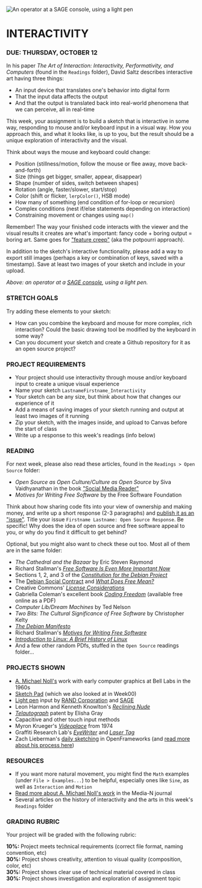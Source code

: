 ![An operator at a SAGE console, using a light pen](https://raw.githubusercontent.com/jeffThompson/CreativeProgramming1/master/Images/Week05_Interactivity1/SAGE-ConsoleOperator.jpg)

INTERACTIVITY
====

### DUE: THURSDAY, OCTOBER 12

In his paper *The Art of Interaction: Interactivity, Performativity, and Computers* (found in the `Readings` folder), David Saltz describes interactive art having three things: 

* An input device that translates one's behavior into digital form  
* That the input data affects the output  
* And that the output is translated back into real-world phenomena that we can perceive, all in real-time  

This week, your assignment is to build a sketch that is interactive in some way, responding to mouse and/or keyboard input in a visual way. How you approach this, and what it looks like, is up to you, but the result should be a unique exploration of interactivity and the visual.

Think about ways the mouse and keyboard could change:

* Position (stillness/motion, follow the mouse or flee away, move back-and-forth)  
* Size (things get bigger, smaller, appear, disappear)  
* Shape (number of sides, switch between shapes)  
* Rotation (angle, faster/slower, start/stop)  
* Color (shift or flicker, `lerpColor()`, HSB mode)  
* How many of something (end condition of for-loop or recursion)  
* Complex conditions (nest if/else statements depending on interaction)  
* Constraining movement or changes using `map()`  

Remember! The way your finished code interacts with the viewer and the visual results it creates are what's important: fancy code + boring output = boring art. Same goes for ["feature creep"](https://en.wikipedia.org/wiki/Feature_creep) (aka the potpourri approach). 

In addition to the sketch's interactive functionality, please add a way to export still images (perhaps a key or combination of keys, saved with a timestamp). Save at least two images of your sketch and include in your upload.

*Above: an operator at a [SAGE console](https://en.wikipedia.org/wiki/Semi-Automatic_Ground_Environment), using a light pen.*  

### STRETCH GOALS  
Try adding these elements to your sketch:

* How can you combine the keyboard and mouse for more complex, rich interaction? Could the basic drawing tool be modified by the keyboard in some way?  
* Can you document your sketch and create a Github repository for it as an open source project?  

### PROJECT REQUIREMENTS  
* Your project should use interactivity through mouse and/or keyboard input to create a unique visual experience  
* Name your sketch `LastnameFirstname_Interactivity`  
* Your sketch can be any size, but think about how that changes our experience of it  
* Add a means of saving images of your sketch running and output at least two images of it running  
* Zip your sketch, with the images inside, and upload to Canvas before the start of class  
* Write up a response to this week's readings (info below)  

### READING  
For next week, please also read these articles, found in the `Readings > Open Source` folder:

* *Open Source as Open Culture/Culture as Open Source* by Siva Vaidhyanathan in the book ["Social Media Reader"](https://archive.org/stream/TheSocialMediaReader/Mandiberg-theSocialMediaReader-cc-by-sa-nc#page/n33/mode/2up)  
* *Motives for Writing Free Software* by the Free Software Foundation  

Think about how sharing code fits into your view of ownership and making money, and write up a short response (2-3 paragraphs) and [publish it as an "issue"](https://github.com/jeffThompson/CreativeProgramming1/issues/new). Title your issue `Firstname Lastname: Open Source Response`. Be specific! Why does the idea of open source and free software appeal to you, or why do you find it difficult to get behind?

Optional, but you might also want to check these out too. Most all of them are in the same folder:  

* *The Cathedral and the Bazaar* by Eric Steven Raymond  
* Richard Stallman's [*Free Software Is Even More Important Now*](https://www.gnu.org/philosophy/free-software-even-more-important.html)  
* Sections 1, 2, and 3 of the [*Constitution for the Debian Project*](https://www.debian.org/devel/constitution)  
* The [Debian Social Contract](https://www.debian.org/social_contract) and [*What Does Free Mean?*](https://www.debian.org/intro/free)  
* Creative Commons' [*License Considerations*](https://creativecommons.org/share-your-work/licensing-considerations/)  
* Gabriella Coleman's excellent book [*Coding Freedom*](http://gabriellacoleman.org/Coleman-Coding-Freedom.pdf) (available free online as a PDF)  
* *Computer Lib/Dream Machines* by Ted Nelson  
* *Two Bits: The Cultural Significance of Free Software* by Christopher Kelty  
* [*The Debian Manifesto*](https://www.debian.org/doc/manuals/project-history/ap-manifesto.en.html#sA.2)  
* Richard Stallman's [*Motives for Writing Free Software*](https://www.gnu.org/philosophy/fs-motives.html)  
* [*Introduction to Linux: A Brief History of Linux*](http://www.tldp.org/LDP/gs/node3.html)  
* And a few other random PDfs, stuffed in the `Open Source` readings folder...  

### PROJECTS SHOWN  
* [A. Michael Noll's](https://en.wikipedia.org/wiki/A._Michael_Noll) work with early computer graphics at Bell Labs in the 1960s  
* [Sketch Pad](https://en.wikipedia.org/wiki/Sketchpad) (which we also looked at in Week00)  
* [Light pen](https://en.wikipedia.org/wiki/Light_pen) input by [RAND Corporation](https://en.wikipedia.org/wiki/RAND_Tablet) and [SAGE](https://en.wikipedia.org/wiki/Semi-Automatic_Ground_Environment)  
* Leon Harmon and Kenneth Knowlton's [*Reclining Nude*](http://www.medienkunstnetz.de/works/nude/)  
* [*Telautograph*](https://en.wikipedia.org/wiki/Telautograph) patent by Elisha Gray  
* Capacitive and other touch input methods  
* Myron Krueger's [*Videoplace*](https://www.youtube.com/watch?v=dmmxVA5xhuo) from 1974  
* Graffiti Research Lab's [*EyeWriter*](http://www.graffitiresearchlab.com/blog/eyewriter/) and [*Laser Tag*](http://www.graffitiresearchlab.com/blog/projects/laser-tag/#video)  
* Zach Lieberman's [daily sketching](https://www.instagram.com/zach.lieberman/) in OpenFrameworks (and [read more about his process here](https://medium.com/@zachlieberman/daily-sketches-2016-28586d8f008e))  

### RESOURCES  
* If you want more natural movement, you might find the `Math` examples (under `File > Examples...`) to be helpful, especially ones like `Sine`, as well as `Interaction` and `Motion`  
* [Read more about A. Michael Noll's work](http://median.newmediacaucus.org/routing-mondrian-the-a-michael-noll-experiment/) in the Media-N journal  
* Several articles on the history of interactivity and the arts in this week's `Readings` folder  

### GRADING RUBRIC  
Your project will be graded with the following rubric:

**10%:** Project meets technical requirements (correct file format, naming convention, etc)  
**30%:** Project shows creativity, attention to visual quality (composition, color, etc)  
**30%:** Project shows clear use of technical material covered in class  
**30%:** Project shows investigation and exploration of assignment topic  

